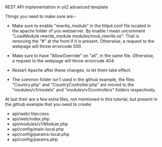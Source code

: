 REST API implementation in yii2 advanced template

Things you need to make sure are:-

- Make sure to enable "rewrite_module" in the httpd.conf file located in the apache folder of you webserver. By enable I mean uncomment "LoadModule rewrite_module modules/mod_rewrite.so". That is removing the "#" at the front if it is present. Otherwise, a request to the webpage will throw errorcode 500.

- Make sure to have "AllowOverride" on "all", in the same file. Otherwise, a request to the webpage will throw errorcode 404.

- Restart Apache after these changes, to let them take effect.

- The common folder isn't used in the github example, the files "Country.php" and "CountryController.php" are moved to the "modules/v1/models" and "modules/v1/controllers" folders respectively.

At last their are a few extra files, not mentioned in this tutorial, but present in the github example that you need to create:

- api/web/.htaccess
- api/web/index.php
- api/modules/v1/Module.php
- api/config/main-local.php
- api/config/params-local.php
- api/config/params.php
